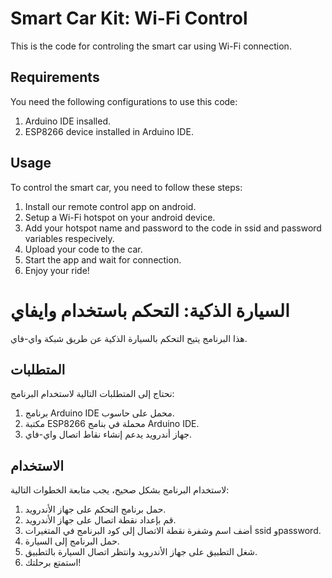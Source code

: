 # Smart Car Kit: Wi-Fi Control
This is the code for controling the smart car using Wi-Fi connection.

## Requirements
You need the following configurations to use this code:

1. Arduino IDE insalled.
2. ESP8266 device installed in Arduino IDE.

## Usage
To control the smart car, you need to follow these steps:

1. Install our remote control app on android.
2. Setup a Wi-Fi hotspot on your android device.
3. Add your hotspot name and password to the code in ssid and password variables respecively.
4. Upload your code to the car.
5. Start the app and wait for connection.
6. Enjoy your ride!



# السيارة الذكية: التحكم باستخدام وايفاي
هذا البرنامج يتيح التحكم بالسيارة الذكية عن طريق شبكة واي-فاي.

## المتطلبات
نحتاج إلى المتطلبات التالية لاستخدام البرنامج:

1. برنامج Arduino IDE محمل على حاسوب.
2. مكتبة ESP8266 محملة في بنامج Arduino IDE.
3. جهاز أندرويد يدعم إنشاء نقاط اتصال واي-فاي.

## الاستخدام
لاستخدام البرنامج بشكل صحيح، يجب متابعة الخطوات التالية:

1. حمل برنامج التحكم على جهاز الأندرويد.
2. قم بإعداد نقطة اتصال على جهاز الأندرويد.
3. أضف اسم وشفرة نقطة الاتصال إلى كود البرنامج في المتغيرات ssid وpassword.
4. حمل البرنامج إلى السيارة.
5. شغل التطبيق على جهاز الأندرويد وانتظر اتصال السيارة بالتطبيق.
6. استمتع برحلتك!

